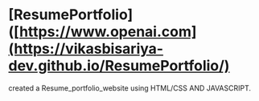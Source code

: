 # [ResumePortfolio]([https://www.openai.com](https://vikasbisariya-dev.github.io/ResumePortfolio/)

created a Resume_portfolio_website  using HTML/CSS AND JAVASCRIPT.

